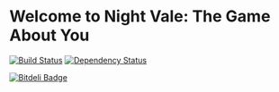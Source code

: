 Welcome to Night Vale: The Game About You
==========

[![Build Status](https://travis-ci.org/TheSeg/Night-Vale.png?branch=master)](https://travis-ci.org/TheSeg/Night-Vale)
[![Dependency Status](https://gemnasium.com/TheSeg/Night-Vale.png)](https://gemnasium.com/TheSeg/Night-Vale)

[![Bitdeli Badge](https://d2weczhvl823v0.cloudfront.net/TheSeg/night-vale/trend.png)](https://bitdeli.com/free "Bitdeli Badge")

